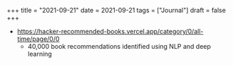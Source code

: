 +++
title = "2021-09-21"
date = 2021-09-21
tags = ["Journal"]
draft = false
+++

-   <https://hacker-recommended-books.vercel.app/category/0/all-time/page/0/0>
    -   40,000 book recommendations identified using NLP and deep learning